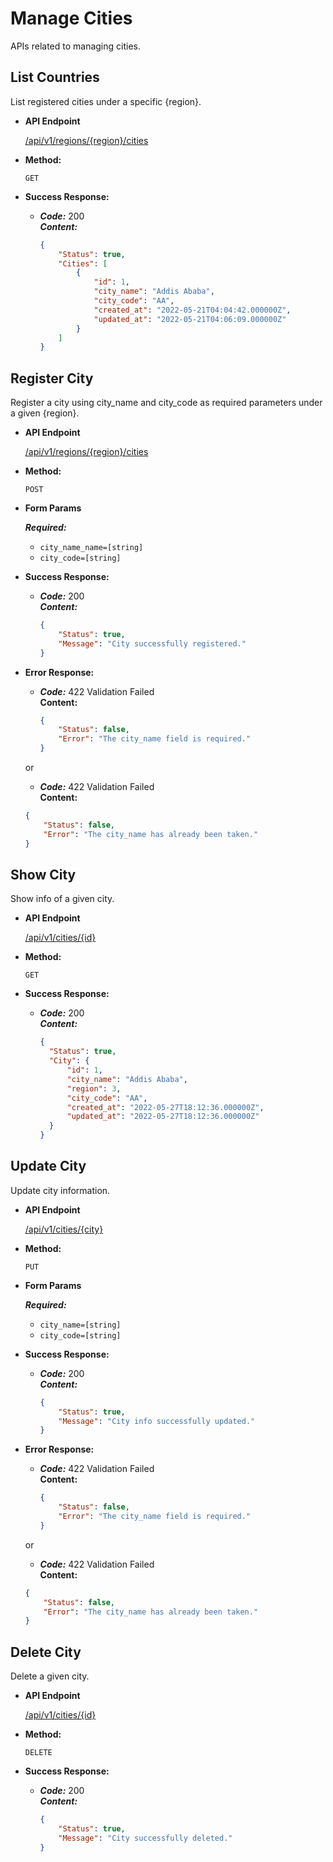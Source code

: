 # Manage Cities

APIs related to managing cities.

**List Countries**
----
  List registered cities under a specific {region}.

* **API Endpoint**

  <a href="">/api/v1/regions/{region}/cities</a>

* **Method:**

  `GET`

* **Success Response:**

  * ***Code:*** 200 <br />
    ***Content:*** 
    ```json 
    {
        "Status": true,
        "Cities": [
            {
                "id": 1,
                "city_name": "Addis Ababa",
                "city_code": "AA",
                "created_at": "2022-05-21T04:04:42.000000Z",
                "updated_at": "2022-05-21T04:06:09.000000Z"
            }
        ]
    }
    ```

**Register City**
----
  Register a city using city_name and city_code as required parameters under a given {region}.

* **API Endpoint**

  <a href="">/api/v1/regions/{region}/cities</a>

* **Method:**

  `POST`
  
*  **Form Params**

   ***Required:***
    - `city_name_name=[string]`
    - `city_code=[string]`

* **Success Response:**

  * ***Code:*** 200 <br />
    ***Content:*** 
    ```json 
    {
        "Status": true,
        "Message": "City successfully registered." 
    }
    ```
 
* **Error Response:**

  * ***Code:*** 422 Validation Failed <br />
    **Content:** 
    ```json 
    {
        "Status": false,
        "Error": "The city_name field is required."
    }
    ```

  or

   * ***Code:*** 422 Validation Failed <br />
    **Content:** 
    ```json 
    {
        "Status": false,
        "Error": "The city_name has already been taken."
    }
    ```

**Show City**
----
  Show info of a given city.

* **API Endpoint**

  <a href="">/api/v1/cities/{id}</a>

* **Method:**

  `GET`
  

* **Success Response:**

  * ***Code:*** 200 <br />
    ***Content:*** 
    ```json 
    {
      "Status": true,
      "City": {
          "id": 1,
          "city_name": "Addis Ababa",
          "region": 3,
          "city_code": "AA",
          "created_at": "2022-05-27T18:12:36.000000Z",
          "updated_at": "2022-05-27T18:12:36.000000Z"
      }
    }
    ```

**Update City**
----
  Update city information.

* **API Endpoint**

  <a href="">/api/v1/cities/{city}</a>

* **Method:**

  `PUT`
  
*  **Form Params**

   ***Required:***
    - `city_name=[string]`
    - `city_code=[string]`

* **Success Response:**

  * ***Code:*** 200 <br />
    ***Content:*** 
    ```json 
    {
        "Status": true,
        "Message": "City info successfully updated." 
    }
    ```
 
* **Error Response:**

  * ***Code:*** 422 Validation Failed <br />
    **Content:** 
    ```json 
    {
        "Status": false,
        "Error": "The city_name field is required."
    }
    ```

  or

   * ***Code:*** 422 Validation Failed <br />
    **Content:** 
    ```json 
    {
        "Status": false,
        "Error": "The city_name has already been taken."
    }
    ```
  
**Delete City**
----
  Delete a given city.

* **API Endpoint**

  <a href="">/api/v1/cities/{id}</a>

* **Method:**

  `DELETE`
  

* **Success Response:**

  * ***Code:*** 200 <br />
    ***Content:*** 
    ```json 
    {
        "Status": true,
        "Message": "City successfully deleted." 
    }
    ```
